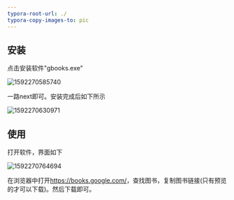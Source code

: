 ```yaml
---
typora-root-url: ./
typora-copy-images-to: pic
---
```




## 安装

点击安装软件"gbooks.exe"

![1592270585740](/pic/1592270585740.png)

一路next即可。安装完成后如下所示

![1592270630971](/pic/1592270630971.png)



## 使用

打开软件，界面如下

![1592270764694](/pic/1592270764694.png)

在浏览器中打开<https://books.google.com/>，查找图书，复制图书链接(只有预览的才可以下载)。然后下载即可。







